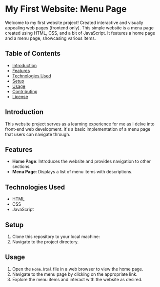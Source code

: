 # My First Website: Menu Page

Welcome to my first website project! Created interactive and visually appealing web pages (frontend only).
This simple website is a menu page created using HTML, CSS, and a bit of JavaScript. It features a home page and a menu page, showcasing various items.

## Table of Contents
- [Introduction](#introduction)
- [Features](#features)
- [Technologies Used](#technologies-used)
- [Setup](#setup)
- [Usage](#usage)
- [Contributing](#contributing)
- [License](#license)

## Introduction
This website project serves as a learning experience for me as I delve into front-end web development. It's a basic implementation of a menu page that users can navigate through.

## Features
- **Home Page**: Introduces the website and provides navigation to other sections.
- **Menu Page**: Displays a list of menu items with descriptions.

## Technologies Used
- HTML
- CSS
- JavaScript

## Setup
1. Clone this repository to your local machine:
2. Navigate to the project directory.

## Usage
1. Open the `Home.html` file in a web browser to view the home page.
2. Navigate to the menu page by clicking on the appropriate link.
3. Explore the menu items and interact with the website as desired.
